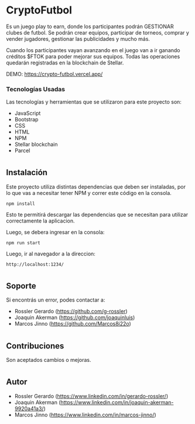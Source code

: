 # CryptoFutbol

Es un juego play to earn, donde los participantes podrán GESTIONAR clubes de futbol.  Se podrán crear equipos, participar de torneos,  comprar y vender jugadores, gestionar las publicidades y mucho más.

Cuando los participantes vayan avanzando en el juego van a ir ganando créditos $FTOK para poder mejorar sus equipos. Todas las operaciones quedarán registradas en la blockchain de Stellar.

DEMO: https://crypto-futbol.vercel.app/


### Tecnologías Usadas

Las tecnologías y herramientas que se utilizaron para este proyecto son:

- JavaScript
- Bootstrap
- CSS
- HTML
- NPM
- Stellar blockchain
- Parcel

#

## Instalación

Este proyecto utiliza distintas dependencias que deben ser instaladas, por lo que vas a necesitar tener NPM y correr este código en la consola.

```
npm install
```

Esto te permitirá descargar las dependencias que se necesitan para utilizar correctamente la aplicacion.

Luego, se debera ingresar en la consola:

```
npm run start
```
Luego, ir al navegador a la direccion:
```
http://localhost:1234/
```

#

## Soporte

Si encontrás un error, podes contactar a:

- Rossler Gerardo (https://github.com/g-rossler)
- Joaquin Akerman (https://github.com/joaquinluis)
- Marcos Jinno (https://github.com/Marcos8i22o)
#

## Contribuciones

Son aceptados cambios o mejoras.

#

## Autor

- Rossler Gerardo (https://www.linkedin.com/in/gerardo-rossler/)
- Joaquin Akerman (https://www.linkedin.com/in/joaquin-akerman-9920a41a3/)
- Marcos Jinno (https://www.linkedin.com/in/marcos-jinno/)

#
